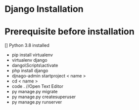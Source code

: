 # Django Installation
# Prerequisite before installation
 [] Python 3.8 installed
 
+ pip install virtualenv
+ virtualenv django
+ dango\Scripts\activate
+ php install django
+ djnago-admin startproject < name >
+ cd < name >
+ code . //Open Text Editor
+ py manage.py migrate
+ py manage.py createsuperuser
+ py manage.py runserver
